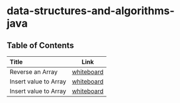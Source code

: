 # data-structures-and-algorithms-java

## Table of Contents

| Title | Link |
| :-- | :--: |
|  Reverse an Array |[whiteboard](https://ahmedbani.github.io/data-structures-and-algorithms-java/java/ReverseArray/README.md)|
| Insert value to Array |[whiteboard](https://ahmedbani.github.io/data-structures-and-algorithms-java/java/InsertInArray/README.md)|
| Insert value to Array |[whiteboard](https://ahmedbani.github.io/data-structures-and-algorithms-java/java/BinarySearch/README.md)|